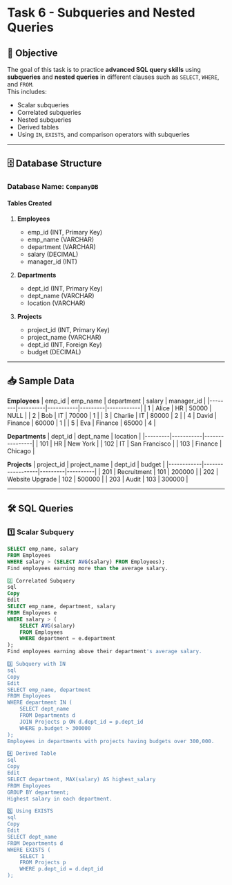 # Task 6 - Subqueries and Nested Queries

## 📌 Objective
The goal of this task is to practice **advanced SQL query skills** using **subqueries** and **nested queries** in different clauses such as `SELECT`, `WHERE`, and `FROM`.  
This includes:
- Scalar subqueries
- Correlated subqueries
- Nested subqueries
- Derived tables
- Using `IN`, `EXISTS`, and comparison operators with subqueries

---

## 🗄 Database Structure

### **Database Name:** `CompanyDB`

#### **Tables Created**
1. **Employees**
   - emp_id (INT, Primary Key)
   - emp_name (VARCHAR)
   - department (VARCHAR)
   - salary (DECIMAL)
   - manager_id (INT)

2. **Departments**
   - dept_id (INT, Primary Key)
   - dept_name (VARCHAR)
   - location (VARCHAR)

3. **Projects**
   - project_id (INT, Primary Key)
   - project_name (VARCHAR)
   - dept_id (INT, Foreign Key)
   - budget (DECIMAL)

---

## 📥 Sample Data
**Employees**
| emp_id | emp_name | department | salary  | manager_id |
|--------|----------|-----------|---------|------------|
| 1      | Alice    | HR        | 50000   | NULL       |
| 2      | Bob      | IT        | 70000   | 1          |
| 3      | Charlie  | IT        | 80000   | 2          |
| 4      | David    | Finance   | 60000   | 1          |
| 5      | Eva      | Finance   | 65000   | 4          |

**Departments**
| dept_id | dept_name | location       |
|---------|-----------|----------------|
| 101     | HR        | New York       |
| 102     | IT        | San Francisco  |
| 103     | Finance   | Chicago        |

**Projects**
| project_id | project_name     | dept_id | budget   |
|------------|------------------|---------|----------|
| 201        | Recruitment      | 101     | 200000   |
| 202        | Website Upgrade  | 102     | 500000   |
| 203        | Audit            | 103     | 300000   |

---

## 🛠 SQL Queries

### 1️⃣ Scalar Subquery
```sql
SELECT emp_name, salary
FROM Employees
WHERE salary > (SELECT AVG(salary) FROM Employees);
Find employees earning more than the average salary.

2️⃣ Correlated Subquery
sql
Copy
Edit
SELECT emp_name, department, salary
FROM Employees e
WHERE salary > (
    SELECT AVG(salary)
    FROM Employees
    WHERE department = e.department
);
Find employees earning above their department's average salary.

3️⃣ Subquery with IN
sql
Copy
Edit
SELECT emp_name, department
FROM Employees
WHERE department IN (
    SELECT dept_name
    FROM Departments d
    JOIN Projects p ON d.dept_id = p.dept_id
    WHERE p.budget > 300000
);
Employees in departments with projects having budgets over 300,000.

4️⃣ Derived Table
sql
Copy
Edit
SELECT department, MAX(salary) AS highest_salary
FROM Employees
GROUP BY department;
Highest salary in each department.

5️⃣ Using EXISTS
sql
Copy
Edit
SELECT dept_name
FROM Departments d
WHERE EXISTS (
    SELECT 1
    FROM Projects p
    WHERE p.dept_id = d.dept_id
);